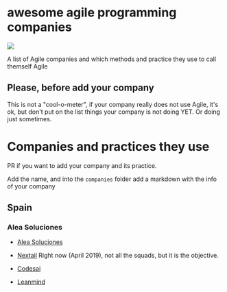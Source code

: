 # awesome agile programming companies

![](https://cdn.rawgit.com/sindresorhus/awesome/d7305f38d29fed78fa85652e3a63e154dd8e8829/media/badge.svg)

A list of Agile companies and which methods and practice they use to call themself Agile

## Please, before add your company

This is not a "cool-o-meter", if your company really does not use Agile, it's ok, but don't put on the list things your company is not doing YET. Or doing just sometimes.

# Companies and practices they use

PR if you want to add your company and its practice.

Add the name, and into the `companies` folder add a markdown with the info of your company

## Spain

### Alea Soluciones
- [Alea Soluciones](companies/alea.md)


- [Nextail](https://www.nextail.co/) Right now (April 2019), not all the squads, but it is the objective.
- [Codesai](https://codesai.com/)
- [Leanmind](https://www.leanmind.es/)
